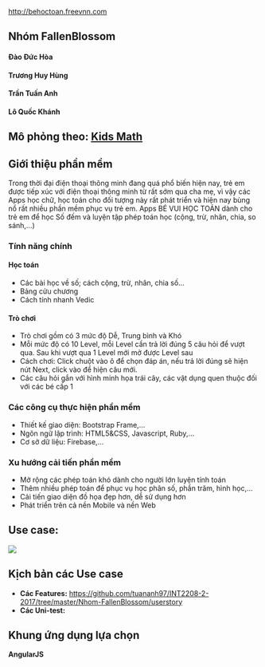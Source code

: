 ﻿http://behoctoan.freevnn.com

## Nhóm FallenBlossom
  #### Đào Đức Hòa
  #### Trương Huy Hùng
  #### Trần Tuấn Anh
  #### Lô Quốc Khánh
## Mô phỏng theo: [Kids Math](https://play.google.com/store/apps/details?id=kids.math.mathforkids&hl=vi)

## Giới thiệu phần mềm
  Trong thời đại điện thoại thông minh đang quá phổ biến hiện nay, trẻ em được tiếp xúc với điện thoại thông minh từ rất sớm qua cha mẹ,
  vì vậy các Apps học chữ, học toán cho đối tượng này rất phát triển và hiện nay bùng nổ rất nhiều phần mềm phục vụ trẻ em.
  Apps BÉ VUI HỌC TOÁN dành cho trẻ em để học Số đếm và luyện tập phép toán học (cộng, trừ, nhân, chia, so sánh,...)

### Tính năng chính 
#### Học toán
  - Các bài học về số; cách cộng, trừ, nhân, chia số...
  - Bảng cửu chương
  - Cách tính nhanh Vedic

#### Trò chơi
  - Trò chơi gồm có 3 mức độ Dễ, Trung bình và Khó
  - Mỗi mức độ có 10 Level, mỗi Level cần trả lời đúng 5 câu hỏi để vượt qua. Sau khi vượt qua 1 Level mới mở được Level sau
  - Cách chơi: Click chuột vào ô để chọn đáp án, nếu trả lời đúng sẽ hiện nút Next, click vào để hiện câu mới.
  - Các câu hỏi gắn với hình minh họa trái cây, các vật dụng quen thuộc đối với các bé cấp 1
### Các công cụ thực hiện phần mềm 
   - Thiết kế giao diện: Bootstrap Frame,...
   - Ngôn ngữ lập trình: HTML5&CSS, Javascript, Ruby,...
   - Cơ sở dữ liệu: Firebase,...
### Xu hướng cải tiến phần mềm
   - Mở rộng các phép toán khó dành cho người lớn luyện tính toán
   - Thêm nhiều phép toán để phục vụ học phân số, phần trăm, hình học,...
   - Cải tiến giao diện đồ họa đẹp hơn, dễ sử dụng hơn
   - Phát triển trên cả nền Mobile và nền Web
## Use case: 
<img src="http://i.imgur.com/M6hOgbG.jpg">

## Kịch bản các Use case

* **Các Features:** https://github.com/tuananh97/INT2208-2-2017/tree/master/Nhom-FallenBlossom/userstory
* **Các Uni-test:** 

## Khung ứng dụng lựa chọn

**AngularJS**

